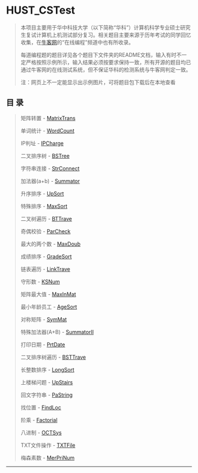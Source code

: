 # HUST_CSTest
>本项目主要用于华中科技大学（以下简称“华科”）计算机科学专业硕士研究生复试计算机上机测试部分复习。相关题目主要来源于历年考试的同学回忆收集，在[牛客网](https://www.nowcoder.com)的“在线编程”频道中也有所收录。
>
>每道编程题的题目详见各个题目下文件夹的README文档，输入有时不一定严格按照示例所示，输入结果必须按要求保持一致，所有开源的题目均已通过牛客网的在线测试系统，但不保证华科的检测系统与牛客网判定一致。
>
>注：网页上不一定能显示出示例图片，可将题目包下载后在本地查看

## 目 录
>矩阵转置 - [MatrixTrans](https://github.com/SHENGYUKing/HUST_CSTest/tree/master/MatrixTrans)
>
>单词统计 - [WordCount](https://github.com/SHENGYUKing/HUST_CSTest/tree/master/WordCount)
>
>IP判址 - [IPCharge](https://github.com/SHENGYUKing/HUST_CSTest/tree/master/IPCharge)
>
>二叉排序树 - [BSTree](https://github.com/SHENGYUKing/HUST_CSTest/tree/master/BSTree)
>
>字符串连接 - [StrConnect](https://github.com/SHENGYUKing/HUST_CSTest/tree/master/StrConnect)
>
>加法器(a+b) - [Summator](https://github.com/SHENGYUKing/HUST_CSTest/tree/master/Summator)
>
>升序排序 - [UpSort](https://github.com/SHENGYUKing/HUST_CSTest/tree/master/UpSort)
>
>特殊排序 - [MaxSort](https://github.com/SHENGYUKing/HUST_CSTest/tree/master/MaxSort)
>
>二叉树遍历 - [BTTrave](https://github.com/SHENGYUKing/HUST_CSTest/tree/master/BTTrave)
>
>奇偶校验 - [ParCheck](https://github.com/SHENGYUKing/HUST_CSTest/tree/master/ParCheck)
>
>最大的两个数 - [MaxDoub](https://github.com/SHENGYUKing/HUST_CSTest/tree/master/MaxDoub)
>
>成绩排序 - [GradeSort](https://github.com/SHENGYUKing/HUST_CSTest/tree/master/GradeSort)
>
>链表遍历 - [LinkTrave](https://github.com/SHENGYUKing/HUST_CSTest/tree/master/LinkTrave)
>
>守形数 - [KSNum](https://github.com/SHENGYUKing/HUST_CSTest/tree/master/KSNum)
>
>矩阵最大值 - [MaxInMat](https://github.com/SHENGYUKing/HUST_CSTest/tree/master/MaxInMat)
>
>最小年龄员工 - [AgeSort](https://github.com/SHENGYUKing/HUST_CSTest/tree/master/AgeSort)
>
>对称矩阵 - [SymMat](https://github.com/SHENGYUKing/HUST_CSTest/tree/master/SymMat)
>
>特殊加法器(A+B) - [SummatorII](https://github.com/SHENGYUKing/HUST_CSTest/tree/master/SummatorII)
>
>打印日期 - [PrtDate](https://github.com/SHENGYUKing/HUST_CSTest/tree/master/PrtDate)
>
>二叉排序树遍历 - [BSTTrave](https://github.com/SHENGYUKing/HUST_CSTest/tree/master/BSTTrave)
>
>长整数排序 - [LongSort](https://github.com/SHENGYUKing/HUST_CSTest/tree/master/LongSort)
>
>上楼梯问题 - [UpStairs](https://github.com/SHENGYUKing/HUST_CSTest/tree/master/UpStairs)
>
>回文字符串 - [PaString](https://github.com/SHENGYUKing/HUST_CSTest/tree/master/PaString)
>
>找位置 - [FindLoc](https://github.com/SHENGYUKing/HUST_CSTest/tree/master/FindLoc)
>
>阶乘 - [Factorial](https://github.com/SHENGYUKing/HUST_CSTest/tree/master/Factorial)
>
>八进制 - [OCTSys](https://github.com/SHENGYUKing/HUST_CSTest/tree/master/OCTSys)
>
>TXT文件操作 - [TXTFile](https://github.com/SHENGYUKing/HUST_CSTest/tree/master/TXTFile)
>
>梅森素数 - [MerPriNum](https://github.com/SHENGYUKing/HUST_CSTest/tree/master/MerPriNum)
---
